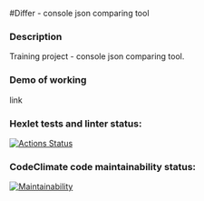 #Differ - console json comparing tool

### Description
Training project - console json comparing tool.

### Demo of working
link

### Hexlet tests and linter status:
[![Actions Status](https://github.com/mynameiskatherine/java-project-71/actions/workflows/hexlet-check.yml/badge.svg)](https://github.com/mynameiskatherine/java-project-71/actions)
### CodeClimate code maintainability status:
[![Maintainability](https://api.codeclimate.com/v1/badges/96aa053248d03e8931ca/maintainability)](https://codeclimate.com/github/mynameiskatherine/java-project-71/maintainability)
